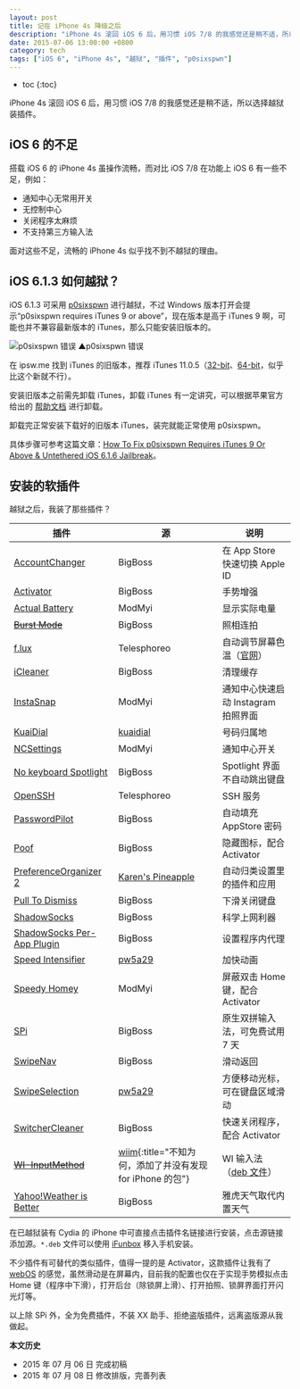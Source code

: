 ```yaml
---
layout: post
title: 记在 iPhone 4s 降级之后
description: "iPhone 4s 滚回 iOS 6 后，用习惯 iOS 7/8 的我感觉还是稍不适，所以选择越狱装插件。"
date: 2015-07-06 13:00:00 +0800
category: tech
tags: ["iOS 6", "iPhone 4s", "越狱", "插件", "p0sixspwn"]
---
```


* toc
{:toc}

iPhone 4s 滚回 iOS 6 后，用习惯 iOS 7/8 的我感觉还是稍不适，所以选择越狱装插件。

## iOS 6 的不足

搭载 iOS 6 的 iPhone 4s 虽操作流畅，而对比 iOS 7/8 在功能上 iOS 6 有一些不足，例如：

* 通知中心无常用开关
* 无控制中心
* 关闭程序太麻烦
* 不支持第三方输入法

面对这些不足，流畅的 iPhone 4s 似乎找不到不越狱的理由。

## iOS 6.1.3 如何越狱？

iOS 6.1.3 可采用 [p0sixspwn](http://p0sixspwn.com/) 进行越狱，不过 Windows 版本打开会提示“p0sixspwn requires iTunes 9 or above”，现在版本是高于 iTunes 9 啊，可能也并不兼容最新版本的 iTunes，那么只能安装旧版本的。

![p0sixspwn 错误]({{site.IMG_PATH}}/after-my-iphone-4s-downgraded.png)
▲p0sixspwn 错误


在 ipsw.me 找到 iTunes 的旧版本，推荐 iTunes 11.0.5（[32-bit](https://secure-appldnld.apple.com/iTunes11/091-9269.20130816.Azfre/iTunesSetup.exe)、[64-bit](https://secure-appldnld.apple.com/iTunes11/091-9270.20130816.Qw23e/iTunes64Setup.exe)，似乎比这个新就不行）。

安装旧版本之前需先卸载 iTunes，卸载 iTunes 有一定讲究，可以根据苹果官方给出的 [帮助文档](https://support.apple.com/zh-cn/HT1923) 进行卸载。

卸载完正常安装下载好的旧版本 iTunes，装完就能正常使用 p0sixspwn。

具体步骤可参考这篇文章：[How To Fix p0sixspwn Requires iTunes 9 Or Above & Untethered iOS 6.1.6 Jailbreak](http://www.inati0n.com/how-to-fix-p0sixspwn-requires-itunes-9-or-above-untethered-ios-6-1-6-jailbreak/)。


## 安装的软插件

越狱之后，我装了那些插件？

|    插件   |    源    |  说明  | 
|-----------|----------|--------|
|[AccountChanger](cydia://package/kr.typostudio.accountchanger)|BigBoss|在 App Store 快速切换 Apple ID|
|[Activator](cydia://package/libactivator)|BigBoss|手势增强|
|[Actual Battery](cydia://package/com.pw5a29.actualbattery)|ModMyi|显示实际电量|
|[<s>Burst Mode</s>](cydia://package/org.thebigboss.burstmode)|BigBoss|照相连拍|
|[f.lux](cydia://package/org.herf.flux)|Telesphoreo|自动调节屏幕色温（[官网](https://justgetflux.com/)）|
|[iCleaner](cydia://package/org.altervista.exilecom.icleaner)|BigBoss|清理缓存|
|[InstaSnap](cydia://package/com.ravirajm.instasnap)|ModMyi|通知中心快速启动 Instagram 拍照界面|
|[KuaiDial](cydia://package/kuaidial-beta)|[kuaidial](cydia://url/https://cydia.saurik.com/api/share#?source=http://kuaidial.googlecode.com/svn/deb)|号码归属地|
|[NCSettings](cydia://package/com.jamied360.ncsettings)|ModMyi|通知中心开关|
|[No keyboard Spotlight](cydia://package/com.itaysoft.nokeyspotlight)|BigBoss|Spotlight 界面不自动跳出键盘|
|[OpenSSH](cydia://package/openssh)|Telesphoreo|SSH 服务|
|[PasswordPilot](cydia://package/com.filippobiga.passwordpilot)|BigBoss|自动填充 AppStore 密码|
|[Poof](cydia://package/com.bigboss.poof)|BigBoss|隐藏图标，配合 Activator|
|[PreferenceOrganizer 2](cydia://package/net.angelxwind.preferenceorganizer2)|[Karen's Pineapple](cydia://url/https://cydia.saurik.com/api/share#?source=http://cydia.angelxwind.net/)|自动归类设置里的插件和应用|
|[Pull To Dismiss](cydia://package/com.rpetrich.pulltodismiss)|BigBoss|下滑关闭键盘|
|[ShadowSocks](cydia://package/com.linusyang.shadowsocks)|BigBoss|科学上网利器|
|[ShadowSocks Per-App Plugin](cydia://package/com.linusyang.ssperapp)|BigBoss|设置程序内代理|
|[Speed Intensifier](cydia://package/com.pw5a29.speedintensifier)|[pw5a29](cydia://url/https://cydia.saurik.com/api/share#?source=https://pw5a29.github.io/)|加快动画|
|[Speedy Homey](cydia://package/com.pw5a29.speedyhomey) |ModMyi|屏蔽双击 Home 键，配合 Activator|
|[SPi](cydia://package/com.gviridis.spi)|BigBoss|原生双拼输入法，可免费试用 7 天|
|[SwipeNav](cydia://package/me.devbug.swipenav)|BigBoss|滑动返回|
|[SwipeSelection](cydia://package/com.iky1e.swipeselection)|[pw5a29](cydia://url/https://cydia.saurik.com/api/share#?source=https://pw5a29.github.io/)|方便移动光标，可在键盘区域滑动|
|[SwitcherCleaner](cydia://package/jp.r-plus.switchcleaner)|BigBoss|快速关闭程序，配合 Activator|
|[<s>WI-InputMethod</s>](cydia://package/wiim-iphone)|[wiim](cydia://url/https://cydia.saurik.com/api/share#?source=http://cydia.myrepospace.com/wiim/){:title="不知为何，添加了并没有发现 for iPhone 的包"}|WI 输入法（[deb 文件](http://www.wicld.com/down_load/ios/WIInputMethod-ios-2.1-1413.deb)）|
|[Yahoo!Weather is Better](cydia://package/com.ba.yahooweatherisbetter)|BigBoss|雅虎天气取代内置天气|

在已越狱装有 Cydia 的 iPhone 中可直接点击插件名链接进行安装，点击源链接添加源。`*.deb` 文件可以使用 [iFunbox](http://www.i-funbox.com/) 移入手机安装。

不少插件有可替代的类似插件，值得一提的是 Activator，这款插件让我有了 [webOS](/small-but-complete.html) 的感觉，虽然滑动是在屏幕内，目前我的配置也仅在于实现手势模拟点击 Home 键（程序中下滑），打开后台（除锁屏上滑）、打开拍照、锁屏界面打开闪光灯等。

以上除 SPi 外，全为免费插件，不装 XX 助手、拒绝盗版插件，远离盗版源从我做起。

**本文历史**

* 2015 年 07 月 06 日 完成初稿
* 2015 年 07 月 08 日 修改排版，完善列表

